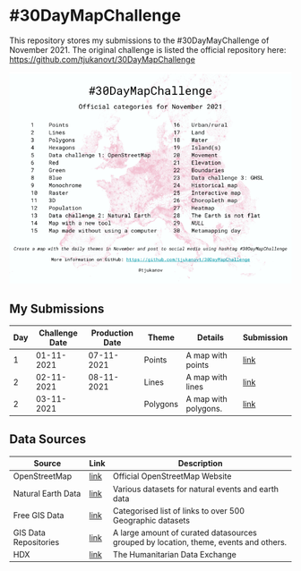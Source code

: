# #30DayMapChallenge

This repository stores my submissions to the #30DayMayChallenge of November 2021.
The original challenge is listed the official repository here: https://github.com/tjukanovt/30DayMapChallenge

![30DayMapChallenge](30dmpc_2021.png)

## My Submissions
| Day | Challenge Date | Production Date | Theme | Details | Submission |
| --- | --- | --- | --- | --- | --- |
| 1 | 01-11-2021 | 07-11-2021 | Points | A map with points | [link](https://github.com/sepam/30DayMapChallenge-2021/tree/master/day1) |
| 2 | 02-11-2021 | 08-11-2021 | Lines | A map with lines | [link](https://github.com/sepam/30DayMapChallenge-2021/tree/master/day2) |
| 2 | 03-11-2021 |  | Polygons | A map with polygons. | [link]() |


## Data Sources
| Source | Link | Description |
| --- | --- | --- |
| OpenStreetMap | [link](https://www.openstreetmap.org/#map=12/1.3649/103.8229) | Official OpenStreetMap Website |
| Natural Earth Data | [link](https://www.naturalearthdata.com) | Various datasets for natural events and earth data |
| Free GIS Data | [link](https://freegisdata.rtwilson.com) | Categorised list of links to over 500 Geographic datasets |
| GIS Data Repositories | [link](https://docs.google.com/spreadsheets/d/1utQRlrX3lJniBjWE3rNjLZeTRsbjH-zdjxNmXhhvO9Q/edit#gid=50) | A large amount of curated datasources grouped by location, theme, events and others.|
| HDX | [link](https://data.humdata.org) | The Humanitarian Data Exchange|
